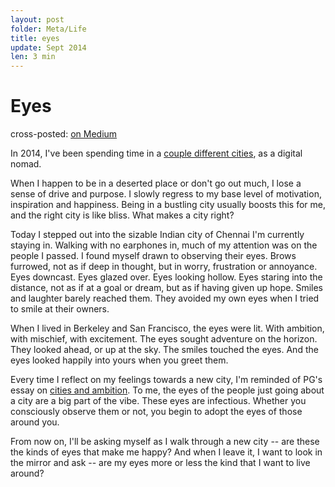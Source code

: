 ```yaml
---
layout: post
folder: Meta/Life
title: eyes
update: Sept 2014
len: 3 min
---
```

# Eyes
<div class="essay-subtext">cross-posted: <a href="https://medium.com/@keerthiko/eyes-f07a01a682f1">on Medium</a></div>

In 2014, I've been spending time in a [couple different cities](http://bit.ly/1Ayht3K), as a digital nomad.

When I happen to be in a deserted place or don't go out much, I lose a sense of drive and purpose. I slowly regress to my base level of motivation, inspiration and happiness. Being in a bustling city usually boosts this for me, and the right city is like bliss. What makes a city right?

Today I stepped out into the sizable Indian city of Chennai I'm currently staying in. Walking with no earphones in, much of my attention was on the people I passed. I found myself drawn to observing their eyes. Brows furrowed, not as if deep in thought, but in worry, frustration or annoyance. Eyes downcast. Eyes glazed over. Eyes looking hollow. Eyes staring into the distance, not as if at a goal or dream, but as if having given up hope. Smiles and laughter barely reached them. They avoided my own eyes when I tried to smile at their owners.

When I lived in Berkeley and San Francisco, the eyes were lit. With ambition, with mischief, with excitement. The eyes sought adventure on the horizon. They looked ahead, or up at the sky. The smiles touched the eyes. And the eyes looked happily into yours when you greet them.

Every time I reflect on my feelings towards a new city, I'm reminded of PG's essay on [cities and ambition](http://paulgraham.com/cities.html). To me, the eyes of the people just going about a city are a big part of the vibe. These eyes are infectious. Whether you consciously observe them or not, you begin to adopt the eyes of those around you.

From now on, I'll be asking myself as I walk through a new city -- are these the kinds of eyes that make me happy? And when I leave it, I want to look in the mirror and ask -- are my eyes more or less the kind that I want to live around?










